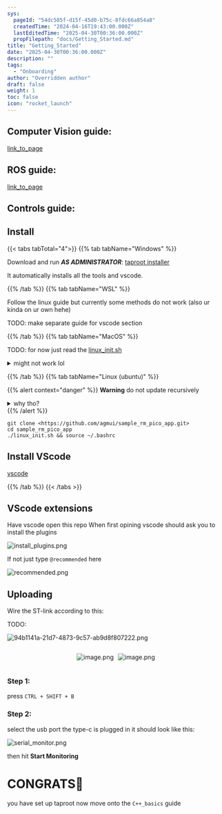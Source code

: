 ```yaml
---
sys:
  pageId: "54dc585f-d15f-45d0-b75c-8fdc66a854a8"
  createdTime: "2024-04-16T19:43:00.000Z"
  lastEditedTime: "2025-04-30T00:36:00.000Z"
  propFilepath: "docs/Getting_Started.md"
title: "Getting_Started"
date: "2025-04-30T00:36:00.000Z"
description: ""
tags:
  - "Onboarding"
author: "Overridden author"
draft: false
weight: 1
toc: false
icon: "rocket_launch"
---
```


## Computer Vision guide:

[link_to_page](86d45bc0-388b-4d26-8848-44f255f73d0e)

## ROS guide:

[link_to_page](3c76c1de-ec8f-46d6-8b0a-294005edc2d5)

## Controls guide:

## Install

{{< tabs tabTotal="4">}}
{{% tab tabName="Windows" %}}

Download and run _**AS ADMINISTRATOR**_: [taproot installer](https://github.com/Thornbots/TeachingFreshies/releases/tag/1.0)

It automatically installs all the tools and vscode.

{{% /tab %}}
{{% tab tabName="WSL" %}}

Follow the linux guide but currently some methods do not work (also ur kinda on ur own hehe)

TODO: make separate guide for vscode section

{{% /tab %}}
{{% tab tabName="MacOS" %}}

TODO: for now just read the [linux_init.sh](https://github.com/agmui/sample_rm_pico_app/blob/main/linux_init.sh)

<details>
<summary>might not work lol</summary>

`brew install libusb pkg-config`

Next install: [vscode](https://code.visualstudio.com/Download)

</details>

{{% /tab %}}
{{% tab tabName="Linux (ubuntu)" %}}

{{% alert context="danger" %}}
**Warning** do not update recursively
<details>
<summary>why tho?</summary>
There are some submodules that may go on for a while (like tinyusb) and I highly
recommend you don't need to get them.
If you want to see what submodules I update just look in `linux_init.sh`
</details>
{{% /alert %}}

```shell
git clone <https://github.com/agmui/sample_rm_pico_app.git>
cd sample_rm_pico_app
./linux_init.sh && source ~/.bashrc
```

## Install VScode

[vscode](https://code.visualstudio.com/Download)

{{% /tab %}}
{{< /tabs >}}

## VScode extensions

Have vscode open this repo
When first opining vscode should ask you to install the plugins

![install_plugins.png](https://prod-files-secure.s3.us-west-2.amazonaws.com/d518164a-d88e-44d1-a4ee-3adb3bd8bce0/89bd30f0-1825-4e77-867b-0a41ce370880/install_plugins.png?X-Amz-Algorithm=AWS4-HMAC-SHA256&X-Amz-Content-Sha256=UNSIGNED-PAYLOAD&X-Amz-Credential=ASIAZI2LB4667VRJILPS%2F20250518%2Fus-west-2%2Fs3%2Faws4_request&X-Amz-Date=20250518T220713Z&X-Amz-Expires=3600&X-Amz-Security-Token=IQoJb3JpZ2luX2VjEMT%2F%2F%2F%2F%2F%2F%2F%2F%2F%2FwEaCXVzLXdlc3QtMiJHMEUCIHNgHTPUKZ3iTqk3yIPfAD3Kw1fuxL7KjSKG95t560w%2BAiEAouKmmrom04BL%2FUIcFC%2FzpbZvnpZNav7OwPfWod5yBkwq%2FwMIfBAAGgw2Mzc0MjMxODM4MDUiDG4PaBwkss6MwpFR8SrcA2rasd%2F5H2OfHRfhDfBCm2Ol05%2FU9EPEd9Szk5VUbrkrwBcnf%2B2Z0DxymEL2CYha87W0RhxiASaaFWDqt%2FeXzHXmrDmU6qwz5agGkKSdaGZnMdiJzPXCgPfiEkx7EmdiW14eGY37DFpIR6DVgTAUFI71WjqLZAXoxsdDg8UiQ1mHPYusV2KlcrdSCBO5HuHYs9hDgMjSET5Id4tvAdHBXOYQu5Uf3SiJdUltp11W2tJdZOdwzmR0o0R3GuL7FT%2FipNRSYgDz6EcifYj34qcWIW26yB1Kh3olQu5UIaeekTemnwMZio%2FUF8RGS%2FQEsQD1twHqAVPrAjnBPvbzlN688sU0F1H4qUQL4SQx5ZC7owiUfe27QPLtcAkWqtYglNodbadPrwJlpUikbheT3QF5HihZ4oKtINI554%2FeSSseIPKg1v5ubkplw3AzLwRCn6i1WTl6Jh8oTJ%2FEBZ2%2FW39V%2FLo4UBO%2BPWOGGDilRk%2FiWjA9I0j0C9i3HXUf6EYgfPyCeHGALJpFPihZ03MVGHc226ZpcAGN2GTTHal%2F6%2FmuPKMMsGBR9PzqRshjXUZ5Yl62IjVkldcq5f0nGAtHiVHjyeS%2FmSG3gxFG6L%2FEmD7k2BvPvSyzSvcyTM2W6iANMN7mqMEGOqUBeLTHPXUDvujUkl%2Bxa5w9BR97LgmpR1gD4f9bl43dtWfpDQQv7EUwMfbgpdgFDK%2FmK9TthmdGnyLlK9DmLDohI8dB5OQCLhOIwQ5ICCLv7kUYY6fkZJmJe8yCBRafi5HgxiDt1paQGlWGafij8P2gXNgRewH5robcYmD1LiQ7T6LETdQz3vKtEKwxTYry53N4eWXkV%2BWNoWjHFm19p4r%2FWDNe%2F4Fb&X-Amz-Signature=c0d09329ee4259c4c58f8da30028cad64f0bed25cc44a17a1a9a8a10d404e682&X-Amz-SignedHeaders=host&x-id=GetObject)

If not just type `@recommended` here  

![recommended.png](https://prod-files-secure.s3.us-west-2.amazonaws.com/d518164a-d88e-44d1-a4ee-3adb3bd8bce0/61e661e9-5d85-4dfc-be0d-8d2097a5e793/recommended.png?X-Amz-Algorithm=AWS4-HMAC-SHA256&X-Amz-Content-Sha256=UNSIGNED-PAYLOAD&X-Amz-Credential=ASIAZI2LB4667VRJILPS%2F20250518%2Fus-west-2%2Fs3%2Faws4_request&X-Amz-Date=20250518T220713Z&X-Amz-Expires=3600&X-Amz-Security-Token=IQoJb3JpZ2luX2VjEMT%2F%2F%2F%2F%2F%2F%2F%2F%2F%2FwEaCXVzLXdlc3QtMiJHMEUCIHNgHTPUKZ3iTqk3yIPfAD3Kw1fuxL7KjSKG95t560w%2BAiEAouKmmrom04BL%2FUIcFC%2FzpbZvnpZNav7OwPfWod5yBkwq%2FwMIfBAAGgw2Mzc0MjMxODM4MDUiDG4PaBwkss6MwpFR8SrcA2rasd%2F5H2OfHRfhDfBCm2Ol05%2FU9EPEd9Szk5VUbrkrwBcnf%2B2Z0DxymEL2CYha87W0RhxiASaaFWDqt%2FeXzHXmrDmU6qwz5agGkKSdaGZnMdiJzPXCgPfiEkx7EmdiW14eGY37DFpIR6DVgTAUFI71WjqLZAXoxsdDg8UiQ1mHPYusV2KlcrdSCBO5HuHYs9hDgMjSET5Id4tvAdHBXOYQu5Uf3SiJdUltp11W2tJdZOdwzmR0o0R3GuL7FT%2FipNRSYgDz6EcifYj34qcWIW26yB1Kh3olQu5UIaeekTemnwMZio%2FUF8RGS%2FQEsQD1twHqAVPrAjnBPvbzlN688sU0F1H4qUQL4SQx5ZC7owiUfe27QPLtcAkWqtYglNodbadPrwJlpUikbheT3QF5HihZ4oKtINI554%2FeSSseIPKg1v5ubkplw3AzLwRCn6i1WTl6Jh8oTJ%2FEBZ2%2FW39V%2FLo4UBO%2BPWOGGDilRk%2FiWjA9I0j0C9i3HXUf6EYgfPyCeHGALJpFPihZ03MVGHc226ZpcAGN2GTTHal%2F6%2FmuPKMMsGBR9PzqRshjXUZ5Yl62IjVkldcq5f0nGAtHiVHjyeS%2FmSG3gxFG6L%2FEmD7k2BvPvSyzSvcyTM2W6iANMN7mqMEGOqUBeLTHPXUDvujUkl%2Bxa5w9BR97LgmpR1gD4f9bl43dtWfpDQQv7EUwMfbgpdgFDK%2FmK9TthmdGnyLlK9DmLDohI8dB5OQCLhOIwQ5ICCLv7kUYY6fkZJmJe8yCBRafi5HgxiDt1paQGlWGafij8P2gXNgRewH5robcYmD1LiQ7T6LETdQz3vKtEKwxTYry53N4eWXkV%2BWNoWjHFm19p4r%2FWDNe%2F4Fb&X-Amz-Signature=52b56c3c02ee499c3c68781c0fc326e50e6c71ac7e1618e5e523aefb8d583965&X-Amz-SignedHeaders=host&x-id=GetObject)

## Uploading

Wire the ST-link according to this:

TODO:

![94b1141a-21d7-4873-9c57-ab9d8f807222.png](https://prod-files-secure.s3.us-west-2.amazonaws.com/d518164a-d88e-44d1-a4ee-3adb3bd8bce0/e5fad17d-ab82-4300-9f4c-505ab4b1202c/94b1141a-21d7-4873-9c57-ab9d8f807222.png?X-Amz-Algorithm=AWS4-HMAC-SHA256&X-Amz-Content-Sha256=UNSIGNED-PAYLOAD&X-Amz-Credential=ASIAZI2LB4667VRJILPS%2F20250518%2Fus-west-2%2Fs3%2Faws4_request&X-Amz-Date=20250518T220713Z&X-Amz-Expires=3600&X-Amz-Security-Token=IQoJb3JpZ2luX2VjEMT%2F%2F%2F%2F%2F%2F%2F%2F%2F%2FwEaCXVzLXdlc3QtMiJHMEUCIHNgHTPUKZ3iTqk3yIPfAD3Kw1fuxL7KjSKG95t560w%2BAiEAouKmmrom04BL%2FUIcFC%2FzpbZvnpZNav7OwPfWod5yBkwq%2FwMIfBAAGgw2Mzc0MjMxODM4MDUiDG4PaBwkss6MwpFR8SrcA2rasd%2F5H2OfHRfhDfBCm2Ol05%2FU9EPEd9Szk5VUbrkrwBcnf%2B2Z0DxymEL2CYha87W0RhxiASaaFWDqt%2FeXzHXmrDmU6qwz5agGkKSdaGZnMdiJzPXCgPfiEkx7EmdiW14eGY37DFpIR6DVgTAUFI71WjqLZAXoxsdDg8UiQ1mHPYusV2KlcrdSCBO5HuHYs9hDgMjSET5Id4tvAdHBXOYQu5Uf3SiJdUltp11W2tJdZOdwzmR0o0R3GuL7FT%2FipNRSYgDz6EcifYj34qcWIW26yB1Kh3olQu5UIaeekTemnwMZio%2FUF8RGS%2FQEsQD1twHqAVPrAjnBPvbzlN688sU0F1H4qUQL4SQx5ZC7owiUfe27QPLtcAkWqtYglNodbadPrwJlpUikbheT3QF5HihZ4oKtINI554%2FeSSseIPKg1v5ubkplw3AzLwRCn6i1WTl6Jh8oTJ%2FEBZ2%2FW39V%2FLo4UBO%2BPWOGGDilRk%2FiWjA9I0j0C9i3HXUf6EYgfPyCeHGALJpFPihZ03MVGHc226ZpcAGN2GTTHal%2F6%2FmuPKMMsGBR9PzqRshjXUZ5Yl62IjVkldcq5f0nGAtHiVHjyeS%2FmSG3gxFG6L%2FEmD7k2BvPvSyzSvcyTM2W6iANMN7mqMEGOqUBeLTHPXUDvujUkl%2Bxa5w9BR97LgmpR1gD4f9bl43dtWfpDQQv7EUwMfbgpdgFDK%2FmK9TthmdGnyLlK9DmLDohI8dB5OQCLhOIwQ5ICCLv7kUYY6fkZJmJe8yCBRafi5HgxiDt1paQGlWGafij8P2gXNgRewH5robcYmD1LiQ7T6LETdQz3vKtEKwxTYry53N4eWXkV%2BWNoWjHFm19p4r%2FWDNe%2F4Fb&X-Amz-Signature=91a7bc83b1f1c2c75e1ed4c3f1c03d3ff87907c5f79977498074038da097b3fc&X-Amz-SignedHeaders=host&x-id=GetObject)

<div style="display: flex;flex-direction: row; column-gap:10px; max-width: 630px;justify-content: center;">
<div>

![image.png](https://prod-files-secure.s3.us-west-2.amazonaws.com/d518164a-d88e-44d1-a4ee-3adb3bd8bce0/210ecb78-1116-4d7b-b9b7-2292f66fa2c2/image.png?X-Amz-Algorithm=AWS4-HMAC-SHA256&X-Amz-Content-Sha256=UNSIGNED-PAYLOAD&X-Amz-Credential=ASIAZI2LB466ZEGPT4FL%2F20250518%2Fus-west-2%2Fs3%2Faws4_request&X-Amz-Date=20250518T220716Z&X-Amz-Expires=3600&X-Amz-Security-Token=IQoJb3JpZ2luX2VjEMT%2F%2F%2F%2F%2F%2F%2F%2F%2F%2FwEaCXVzLXdlc3QtMiJIMEYCIQDG%2B7MVEa5RPTatU81tU2J7MKp0WyQ93AMuBC1si%2Bo4dgIhAOnVw1imhU3326YtfU4eUki4XwssVR71GOgml7nldmc8Kv8DCHwQABoMNjM3NDIzMTgzODA1IgzIS2mJBJaeRngHEXoq3APnEcZ7boXyXLIWjZaoLP4gBACTBd0ey2fpjw6247w1Dqc6CYZ0jLPna%2BC%2FjoNmCGzG%2B4TbEqMxVw%2BqAap8%2FJoffwIO7KzSE%2BLp38HxhTe5btb%2Bl9AETrGQtcvNRa3wsOvyaQkOiotAaFaKOcEYKWwSKhDMR957HPciY1ie3UVdwhe8iCrsMjyebUkIutHnVSTXH5mPyXqAudgEHcE7QN5Mxp1WTX8XfiFNyYhydagjj6%2FSHgnEibcF46yLd7p04Lj98lYPSzEmk%2F7N5gmMX0jp7SjO%2BIKrqdxpLIRNrcIul0FC8Lb2RWgmAL1HlkmPAOxbpKifTaqRsjC0FtjoIuUPW2vNBGemzO%2F5PJvaNXmyePUIN%2FSSX6fe5fSSpO7hWMGx259oLQpTE6Bb5I57j3tA0vM5vLZ4MjRiFMwNAQK7AXX4EcrOObeAl%2BzximzoMV%2FjGFGNi%2FixkNNdnU%2FConT1LQ%2FNnBOsOhMx3LcRShjT2Om3FN7r5XFXvedRj0nLWni%2FIKX5pyysB3AkcJeF%2FxP7WZMtnL2EgL9JGfA24pfdCseuJFs5%2Bn2nJzLZRGvUbkjOh7ooZo6sgEfJ0Fv2qhyaM0rkAt4Jx%2ByxiDw%2BpQJfeYtCv3zX%2B30VfjzovzCI56jBBjqkAd3ExI5rtL0uqhHbmYwDr7EGOO%2FNb2uq9SPspFTQZpIVSrSbHc2vsYFzCn7496dZkQ%2BO%2B0nXJ9Yab6Jtm7Z5RZTxfLjRCNWwfqfVBnf4O12y%2BY8EGuHA28KXmeTCfWV4XI5sJkAA2zrSKF%2FTwE3qUp8cfp3p8YpKmnwX%2BTiB827YJtn0I2cA7SUA3LEBIH%2FGjha%2Fc%2B2RTzWf8BAELOPT2kht37LW&X-Amz-Signature=d216fafb7f3775f5ab02c33ab04d1f07469e3987c70e74811965d067342dd645&X-Amz-SignedHeaders=host&x-id=GetObject)

</div>
<div>

![image.png](https://prod-files-secure.s3.us-west-2.amazonaws.com/d518164a-d88e-44d1-a4ee-3adb3bd8bce0/33a0fd0f-8ca6-4a86-8e09-26e95ded1fff/image.png?X-Amz-Algorithm=AWS4-HMAC-SHA256&X-Amz-Content-Sha256=UNSIGNED-PAYLOAD&X-Amz-Credential=ASIAZI2LB4663XHVGCBP%2F20250518%2Fus-west-2%2Fs3%2Faws4_request&X-Amz-Date=20250518T220716Z&X-Amz-Expires=3600&X-Amz-Security-Token=IQoJb3JpZ2luX2VjEMb%2F%2F%2F%2F%2F%2F%2F%2F%2F%2FwEaCXVzLXdlc3QtMiJGMEQCIERrk1g86%2B95FZORLu6i84EhAT4DivP0CprEUdB85UGHAiBnuimiW2FcsuVyzyNAD3fRO8ZdHBlqoYFcNiqbbxDcDyr%2FAwh%2BEAAaDDYzNzQyMzE4MzgwNSIMpHPE%2F8VQvBpIp3BBKtwDlSn6sNFpJDSr%2FtU3wMc7ghDfU47XatRSRcraah6k7GxAegs94S8c84lK3CxRUN0J043Hk%2FhVOCqNDpiaIC1dM7z0EI5m38EzIb1LZ0NNZ7CTF%2BY1T8koLUSuCvzkOv%2BZxyZdb0nco%2BX7kBa93OEuasZrfXfPHxv7X2Ve6G7oysK6%2BsHC%2FysGEurTl%2BQ0NEshqFt5KUVavHKs22hkSJfUyKp4MP5ZEyV%2FNRY0seT7oK0XVx5ss3xRpMdjR%2BZPme6SrlhRtO%2FM44nJWaHBk3P%2Bnxw6uSiJJTsAo5o7ENSF0i%2FNt%2FgBur3WTjAzS8u9ZAgGQBlk9z69rq3f2uHbH38vA0Z17qn9GVUIXgGdi2KgHN1t2ui3y6Og%2FVdeL3TK8fbtmFRdR0XlR6Nhyfv4TwbZofHDxc4%2BItamhozB2XmWk9JVlKrp06B4Frb8R%2BqhIZhzH0zTqUjTSoArO6eEbik01t4wlpS6jG8RgDJ1P7IpnITYjc0DgD51UogVEo%2Bf0%2F0bkjjCY4tUiZOaC%2BfKLTXw99C%2FkuHnSaHIaFUpI3qPbi7wXrvmWQuion6V%2B5bvdZ0oQwQaotxw2oLVY4wj1Q35ccUInhvWKsiBQlJdzCC8pDrzeHEKHmRSoiezCpsw0p2pwQY6pgHNL87syyk9dcPapAAnmvFpUxszz98d7UvAgs%2F2iy%2Ftq187NDwq25XfjLWxUjGglyMeCqZYAhxGyEJd70EjOkFNu0vaC6GwmMkHprsPbcsEp9tWCEGjZkYlqWs65EMeMtMIJ%2B6GfTgKHRKqTCtTtGzRTX6YZKf6N%2BYd1SFIL2QCfaWhvKwGcEkH1XWihmtY%2FHzcHBLzN8vssOekROggxs6tLWU9vJ6r&X-Amz-Signature=2941c1511ee5122304c3bb148e9655f86e6776f24790bb0d50ae8491f2e7296e&X-Amz-SignedHeaders=host&x-id=GetObject)

</div>
</div>

### Step 1:

press `CTRL + SHIFT + B`

### Step 2:

select the usb port the type-c is plugged in it should look like this:

![serial_monitor.png](https://prod-files-secure.s3.us-west-2.amazonaws.com/d518164a-d88e-44d1-a4ee-3adb3bd8bce0/f03f4774-05d4-4393-b6a0-d5efb6d315ab/serial_monitor.png?X-Amz-Algorithm=AWS4-HMAC-SHA256&X-Amz-Content-Sha256=UNSIGNED-PAYLOAD&X-Amz-Credential=ASIAZI2LB4667VRJILPS%2F20250518%2Fus-west-2%2Fs3%2Faws4_request&X-Amz-Date=20250518T220713Z&X-Amz-Expires=3600&X-Amz-Security-Token=IQoJb3JpZ2luX2VjEMT%2F%2F%2F%2F%2F%2F%2F%2F%2F%2FwEaCXVzLXdlc3QtMiJHMEUCIHNgHTPUKZ3iTqk3yIPfAD3Kw1fuxL7KjSKG95t560w%2BAiEAouKmmrom04BL%2FUIcFC%2FzpbZvnpZNav7OwPfWod5yBkwq%2FwMIfBAAGgw2Mzc0MjMxODM4MDUiDG4PaBwkss6MwpFR8SrcA2rasd%2F5H2OfHRfhDfBCm2Ol05%2FU9EPEd9Szk5VUbrkrwBcnf%2B2Z0DxymEL2CYha87W0RhxiASaaFWDqt%2FeXzHXmrDmU6qwz5agGkKSdaGZnMdiJzPXCgPfiEkx7EmdiW14eGY37DFpIR6DVgTAUFI71WjqLZAXoxsdDg8UiQ1mHPYusV2KlcrdSCBO5HuHYs9hDgMjSET5Id4tvAdHBXOYQu5Uf3SiJdUltp11W2tJdZOdwzmR0o0R3GuL7FT%2FipNRSYgDz6EcifYj34qcWIW26yB1Kh3olQu5UIaeekTemnwMZio%2FUF8RGS%2FQEsQD1twHqAVPrAjnBPvbzlN688sU0F1H4qUQL4SQx5ZC7owiUfe27QPLtcAkWqtYglNodbadPrwJlpUikbheT3QF5HihZ4oKtINI554%2FeSSseIPKg1v5ubkplw3AzLwRCn6i1WTl6Jh8oTJ%2FEBZ2%2FW39V%2FLo4UBO%2BPWOGGDilRk%2FiWjA9I0j0C9i3HXUf6EYgfPyCeHGALJpFPihZ03MVGHc226ZpcAGN2GTTHal%2F6%2FmuPKMMsGBR9PzqRshjXUZ5Yl62IjVkldcq5f0nGAtHiVHjyeS%2FmSG3gxFG6L%2FEmD7k2BvPvSyzSvcyTM2W6iANMN7mqMEGOqUBeLTHPXUDvujUkl%2Bxa5w9BR97LgmpR1gD4f9bl43dtWfpDQQv7EUwMfbgpdgFDK%2FmK9TthmdGnyLlK9DmLDohI8dB5OQCLhOIwQ5ICCLv7kUYY6fkZJmJe8yCBRafi5HgxiDt1paQGlWGafij8P2gXNgRewH5robcYmD1LiQ7T6LETdQz3vKtEKwxTYry53N4eWXkV%2BWNoWjHFm19p4r%2FWDNe%2F4Fb&X-Amz-Signature=e19ea4e64e7afe7570be69c1fde2a142dccabe32032ebd60adf53ce1af36b7db&X-Amz-SignedHeaders=host&x-id=GetObject)

then hit **Start Monitoring**

# CONGRATS🎉

you have set up taproot now move onto the `C++_basics` guide

